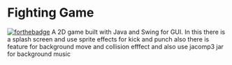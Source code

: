 # Fighting Game 
[![forthebadge](https://forthebadge.com/images/badges/made-with-java.svg)](https://forthebadge.com)
A 2D game built with Java and Swing for GUI. In this there is a splash screen and  use sprite effects for kick and punch also there is feature for background move and collision efffect and also use jacomp3 jar for background music
